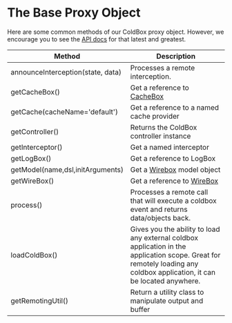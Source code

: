 # The Base Proxy Object

Here are some common methods of our ColdBox proxy object.  However, we encourage you to see the [API docs](http://apidocs.ortussolutions.com/coldbox/current) for that latest and greatest.

|Method|Description|
|--|--|
|announceInterception(state, data) |Processes a remote interception.|
|getCacheBox()	|Get a reference to [CacheBox](http://wiki.coldbox.org/wiki/CacheBox.cfm)|
|getCache(cacheName='default')	|Get a reference to a named cache provider|
|getController() |Returns the ColdBox controller instance |
|getInterceptor()	|Get a named interceptor |
|getLogBox()	|Get a reference to LogBox|
|getModel(name,dsl,initArguments)	|Get a [Wirebox](http://wiki.coldbox.org/wiki/Wirebox.cfm) model object|
|getWireBox()	|Get a reference to [WireBox](http://wiki.coldbox.org/wiki/WireBox.cfm)|
|process() |Processes a remote call that will execute a coldbox event and returns data/objects back. |
|loadColdBox()	|Gives you the ability to load any external coldbox application in the application scope. Great for remotely loading any coldbox application, it can be located anywhere.|
|getRemotingUtil()	| Return a utility class to manipulate output and buffer |

